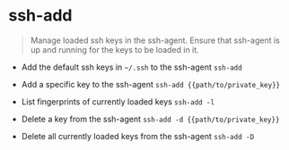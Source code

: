 # ssh-add
> Manage loaded ssh keys in the ssh-agent.
> Ensure that ssh-agent is up and running for the keys to be loaded in it.

- Add the default ssh keys in `~/.ssh` to the ssh-agent
`ssh-add`

- Add a specific key to the ssh-agent
`ssh-add {{path/to/private_key}}`

- List fingerprints of currently loaded keys
`ssh-add -l`

- Delete a key from the ssh-agent
`ssh-add -d {{path/to/private_key}}`

- Delete all currently loaded keys from the ssh-agent
`ssh-add -D`
